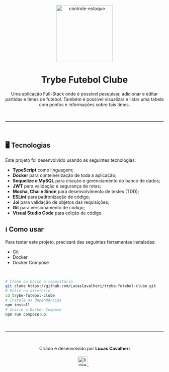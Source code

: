 <div align='center'>
  <img width="180px" alt="controle-estoque" src="https://cdn-icons-png.flaticon.com/512/4297/4297965.png" />
  <h1>Trybe Futebol Clube</h1>
  <p>
    Uma aplicação Full-Stack onde é possível pesquisar, adicionar e editar partidas e times de futebol. Também é possível visualizar e listar uma tabela com pontos e informações sobre tais times.
  </p>
</div>

<br /><hr /><br />

## 🖥️ Tecnologias
Este projeto foi desenvolvido usando as seguintes tecnologias:

-  **TypeScript** como linguagem;
-  **Docker** para conteinerização de toda a aplicação;
-  **Sequelize e MySQL** para criação e gerenciamento do banco de dados;
-  **JWT** para validação e segurança de rotas;
-  **Mocha, Chai e Sinon** para desenvolvimento de testes (TDD);
-  **ESLint** para padronização de código;
-  **Joi** para validação de objetos das requisições;
-  **Git** para versionamento de código;
-  **Visual Studio Code** para edição de código.

## ℹ️ Como usar
Para testar este projeto, precisará das seguintes ferramentas instaladas:

- Git
- Docker
- Docker Compose

<br/>

```bash
# Clone ou baixe o repositório
git clone https://github.com/LucasCavalheri/trybe-futebol-clube.git
# Entre no diretório
cd trybe-futebol-clube
# Instale as dependências
npm install
# Inicie o Docker Compose
npm run compose:up
```

<br /><hr /><br />

<p align='center'>
  Criado e desenvolvido por <b>Lucas Cavalheri</b>
  <br/><br/>

  <a href="https://www.linkedin.com/in/lucas-cavalheri">
    <img alt="linkedIn" height="30px" src="https://i.imgur.com/TQRXxhT.png" />
  </a>
  &nbsp;&nbsp;
</p>
